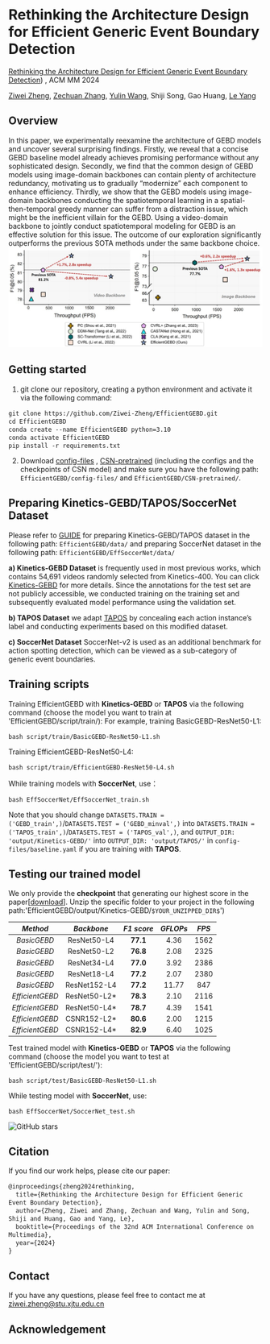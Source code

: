 ﻿# Rethinking the Architecture Design for Efficient Generic Event  Boundary Detection
[Rethinking the Architecture Design for Efficient Generic Event Boundary Detection](https://arxiv.org/abs/2407.12622)) , ACM MM 2024

[Ziwei Zheng](https://github.com/Ziwei-Zheng), [Zechuan Zhang](https://github.com/zechuan2024), [Yulin Wang](https://github.com/blackfeather-wang), Shiji Song, Gao Huang, [Le Yang](https://github.com/yangle15)
## Overview
In this paper, we experimentally reexamine the architecture of GEBD models and uncover several surprising findings. Firstly, we reveal that a concise GEBD baseline model already achieves promising performance without any sophisticated design. Secondly, we find that the common design of GEBD models using image-domain backbones can contain plenty of architecture redundancy, motivating us to gradually “modernize” each component to enhance efficiency. Thirdly, we show that the GEBD models using image-domain backbones conducting the spatiotemporal learning in a spatial-then-temporal greedy manner can suffer from a distraction issue, which might be the inefficient villain for the GEBD. Using a video-domain backbone to jointly conduct spatiotemporal modeling for GEBD is an effective solution for this issue. 
The outcome of our exploration significantly outperforms the previous SOTA methods under the same backbone choice. 
![fig1](https://github.com/Ziwei-Zheng/EfficientGEBD/blob/main/images/fig1.jpg)
## Getting started

1. git clone our repository, creating a python environment and activate it via the following command:
```
git clone https://github.com/Ziwei-Zheng/EfficientGEBD.git
cd EfficientGEBD
conda create --name EfficientGEBD python=3.10
conda activate EfficientGEBD
pip install -r requirements.txt
```
2. Download [config-files](https://drive.google.com/drive/folders/19cNQaVu3Alxn8VYKJX4FKxl0wEFwCDxI?usp=drive_link) , [CSN-pretrained](https://drive.google.com/drive/folders/1HKg63ArlpYJBisUfELp_Rs0hd7akPpfR?usp=drive_link) (including the configs and the checkpoints of CSN model) and make sure you have the following path: `EfficientGEBD/config-files/` and `EfficientGEBD/CSN-pretrained/`.

## Preparing Kinetics-GEBD/TAPOS/SoccerNet Dataset
Please refer to [GUIDE](https://github.com/ZZC/EfficientGEBD/main/GUIDE.md) for preparing Kinetics-GEBD/TAPOS dataset in the following path:
`EfficientGEBD/data/`
and preparing SoccerNet dataset in the following path:
`EfficientGEBD/EffSoccerNet/data/`

**a) Kinetics-GEBD Dataset** is frequently used in most previous works, which contains 54,691 videos randomly selected from Kinetics-400. You can click [Kinetics-GEBD](https://github.com/StanLei52/GEBD) for more details. Since the annotations for the test set are not publicly accessible, we conducted training on the training set and subsequently evaluated model performance using the validation set.

**b) TAPOS Dataset** 
 we adapt [TAPOS](https://sdolivia.github.io/TAPOS/) by concealing each action instance’s label and conducting experiments based on this modified dataset.

**c) SoccerNet Dataset** 
SoccerNet-v2 is used as an additional benchmark for action spotting detection, which can be viewed as a sub-category of generic event boundaries.


## Training scripts

Training EfficientGEBD with **Kinetics-GEBD** or **TAPOS** via the following command (choose the model you want to train at 'EfficientGEBD/script/train/):
For example, training BasicGEBD-ResNet50-L1:
```
bash script/train/BasicGEBD-ResNet50-L1.sh
```
Training EfficientGEBD-ResNet50-L4:

```
bash script/train/EfficientGEBD-ResNet50-L4.sh
```
While training models with **SoccerNet**, use：
```
bash EffSoccerNet/EffSoccerNet_train.sh
``` 
Note that you should change `DATASETS.TRAIN = ('GEBD_train',)`/`DATASETS.TEST = ('GEBD_minval',)` 
into `DATASETS.TRAIN = ('TAPOS_train',)`/`DATASETS.TEST = ('TAPOS_val',)`,
and `OUTPUT_DIR: 'output/Kinetics-GEBD/'` into `OUTPUT_DIR: 'output/TAPOS/'`
 in `config-files/baseline.yaml`  if you are training with **TAPOS**.
 
## Testing our trained model

We only provide the **checkpoint** that generating our highest score in the paper[[download](https://drive.google.com/file/d/1S4M-xnKpjWFGBimcRYzlEDFhDsWQWF_-/view?usp=drive_link)]. Unzip the specific folder to your project in the following path:'EfficientGEBD/output/Kinetics-GEBD/`$YOUR_UNZIPPED_DIR$`')

| _Method_| _Backbone_  | _F1 score_ | _GFLOPs_ | _FPS_ |
| :----: | :----: | :----: | :----: | :----: |
|  _BasicGEBD_ | ResNet50-L4  | **77.1** | 4.36 | 1562 |
| _BasicGEBD_  | ResNet50-L2  | **76.8** | 2.08 | 2325 |
| _BasicGEBD_  | ResNet34-L4  | **77.0** | 3.92 | 2386 |
| _BasicGEBD_  | ResNet18-L4  | **77.2** | 2.07 |2380  |
| _BasicGEBD_  | ResNet152-L4  | **77.2** | 11.77| 847 |
| _EfficientGEBD_  | ResNet50-L2*  | **78.3** | 2.10 | 2116 |
| _EfficientGEBD_  | ResNet50-L4*  | **78.7** | 4.39 |1541  |
| _EfficientGEBD_  | CSNR152-L2* | **80.6** | 2.00 | 1215 | 
| _EfficientGEBD_  | CSNR152-L4* | **82.9** | 6.40 | 1025 |


Test trained model with **Kinetics-GEBD** or **TAPOS** via the following command (choose the model you want to test at 'EfficientGEBD/script/test/'):
```
bash script/test/BasicGEBD-ResNet50-L1.sh
```

While testing model with **SoccerNet**, use:
```
bash EffSoccerNet/SoccerNet_test.sh
```

![GitHub stars](https://img.shields.io/github/stars/Ziwei-Zheng/EfficientGEBD.svg?style=social)


## Citation

If you find our work helps, please cite our paper:

```
@inproceedings{zheng2024rethinking,
  title={Rethinking the Architecture Design for Efficient Generic Event Boundary Detection},
  author={Zheng, Ziwei and Zhang, Zechuan and Wang, Yulin and Song, Shiji and Huang, Gao and Yang, Le},
  booktitle={Proceedings of the 32nd ACM International Conference on Multimedia},
  year={2024}
}
```

## Contact

If you have any questions, please feel free to contact me at ziwei.zheng@stu.xjtu.edu.cn


## Acknowledgement
